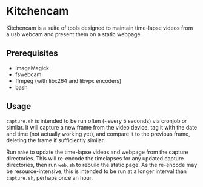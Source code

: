 Kitchencam
==========

Kitchencam is a suite of tools designed to maintain time-lapse videos from a usb webcam and present them on a static webpage.

Prerequisites
-------------
* ImageMagick
* fswebcam
* ffmpeg (with libx264 and libvpx encoders)
* bash

Usage
------
`capture.sh` is intended to be run often (~every 5 seconds) via cronjob or similar.  It will capture a new frame from the video device, tag it with the date and time (not actually working yet), and compare it to the previous frame, deleting the frame if sufficiently similar.

Run `make` to update the time-lapse videos and webpage from the capture directories.  This will re-encode the timelapses for any updated capture directories, then run `web.sh` to rebuild the static page.  As the re-encode may be resource-intensive, this is intended to be run at a longer interval than `capture.sh`, perhaps once an hour.
